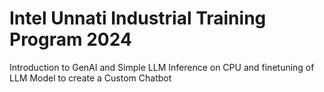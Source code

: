 # Intel Unnati Industrial Training Program 2024 
Introduction to GenAI and Simple LLM Inference on CPU and finetuning of LLM Model to create a Custom Chatbot

